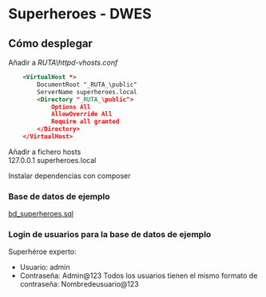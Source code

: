 # Superheroes - DWES

## Cómo desplegar  

Añadir a _RUTA\httpd-vhosts.conf_  
```xml
    <VirtualHost *>
        DocumentRoot "_RUTA_\public"
        ServerName superheroes.local
        <Directory "_RUTA_\public">
            Options All
            AllowOverride All
            Require all granted
        </Directory>
    </VirtualHost>
```  
Añadir a fichero hosts  
127.0.0.1  superheroes.local  
  
Instalar dependencias con composer

### Base de datos de ejemplo
[bd_superheroes.sql](https://github.com/navenne/superheroes-dbms/tree/main/public/bd_superheroes.sql)  
  
### Login de usuarios para la base de datos de ejemplo
Superhéroe experto:  
 - Usuario: admin
 - Contraseña: Admin@123
Todos los usuarios tienen el mismo formato de contraseña: Nombredeusuario@123